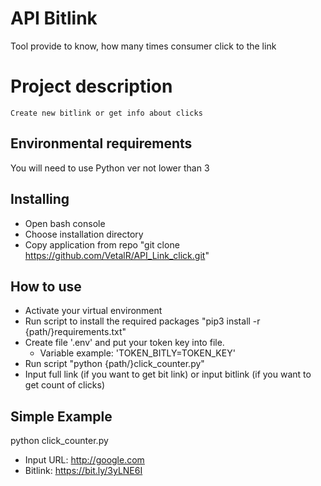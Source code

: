 # API Bitlink
Tool provide to know, how many times consumer click to the link

# Project description
    Create new bitlink or get info about clicks

## Environmental requirements
You will need to use Python ver not lower than 3

## Installing
* Open bash console
* Choose installation directory
* Copy application from repo 
"git clone https://github.com/VetalR/API_Link_click.git"

## How to use
* Activate your virtual environment
* Run script to install the required packages "pip3 install -r {path/}requirements.txt"
* Create file '.env' and put your token key into file. 
  * Variable example: 'TOKEN_BITLY=TOKEN_KEY'
* Run script "python {path/}click_counter.py"
* Input full link (if you want to get bit link) or input bitlink (if you want to get count of clicks)

## Simple Example
python click_counter.py 
* Input URL: http://google.com
* Bitlink: https://bit.ly/3yLNE6I
